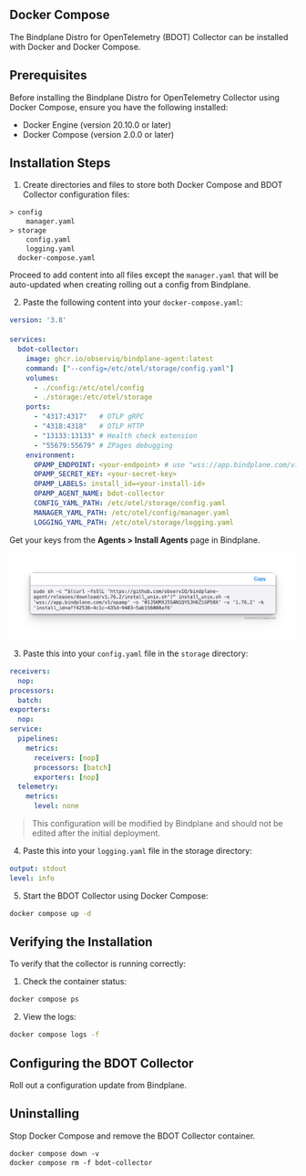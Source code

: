 
## Docker Compose

The Bindplane Distro for OpenTelemetry (BDOT) Collector can be installed with Docker and Docker Compose.

## Prerequisites

Before installing the Bindplane Distro for OpenTelemetry Collector using Docker Compose, ensure you have the following installed:

- Docker Engine (version 20.10.0 or later)
- Docker Compose (version 2.0.0 or later)

## Installation Steps

1. Create directories and files to store both Docker Compose and BDOT Collector configuration files:

```
> config
    manager.yaml
> storage
    config.yaml
    logging.yaml
  docker-compose.yaml
```

Proceed to add content into all files except the `manager.yaml` that will be auto-updated when creating rolling out a config from Bindplane.

2. Paste the following content into your `docker-compose.yaml`:

```yaml
version: '3.8'

services:
  bdot-collector:
    image: ghcr.io/observiq/bindplane-agent:latest
    command: ["--config=/etc/otel/storage/config.yaml"]
    volumes:
      - ./config:/etc/otel/config
      - ./storage:/etc/otel/storage
    ports:
      - "4317:4317"   # OTLP gRPC
      - "4318:4318"   # OTLP HTTP
      - "13133:13133" # Health check extension
      - "55679:55679" # ZPages debugging
    environment:
      OPAMP_ENDPOINT: <your-endpoint> # use "wss://app.bindplane.com/v1/opamp" for Bindplane Cloud
      OPAMP_SECRET_KEY: <your-secret-key>
      OPAMP_LABELS: install_id=<your-install-id>
      OPAMP_AGENT_NAME: bdot-collector
      CONFIG_YAML_PATH: /etc/otel/storage/config.yaml
      MANAGER_YAML_PATH: /etc/otel/config/manager.yaml
      LOGGING_YAML_PATH: /etc/otel/storage/logging.yaml

```

Get your keys from the **Agents > Install Agents** page in Bindplane.

![Sample Config](assets/install-keys.png)

3. Paste this into your `config.yaml` file in the `storage` directory:

```yaml
receivers:
  nop:
processors:
  batch:
exporters:
  nop:
service:
  pipelines:
    metrics:
      receivers: [nop]
      processors: [batch]
      exporters: [nop]
  telemetry:
    metrics:
      level: none
```

> This configuration will be modified by Bindplane and should not be edited after the initial deployment.

4. Paste this into your `logging.yaml` file in the storage directory:

```yaml
output: stdout
level: info
```

5. Start the BDOT Collector using Docker Compose:

```bash
docker compose up -d
```

## Verifying the Installation

To verify that the collector is running correctly:

1. Check the container status:
```bash
docker compose ps
```

2. View the logs:
```bash
docker compose logs -f
```

## Configuring the BDOT Collector

Roll out a configuration update from Bindplane.

## Uninstalling

Stop Docker Compose and remove the BDOT Collector container.

```
docker compose down -v
docker compose rm -f bdot-collector
```
